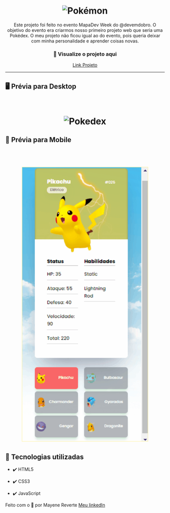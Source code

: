 <h1 align="center">
  <img src="github/image/logo.png" alt="Pokémon" width="200">
</h1>

<p align="center">Este projeto foi feito no evento MapaDev Week do @devemdobro. O objetivo do evento era criarmos nosso primeiro projeto web que seria uma Pokédex. O meu projeto não ficou igual ao do evento, pois queria deixar com minha personalidade e aprender coisas novas.</p>

<div align="center">
 <h3>👀 Visualize o projeto aqui</h3>

 [Link Projeto](https://revertemayene.github.io/projeto-pokedex/)
</div> 

---
## 🖥️ Prévia para Desktop

<h1 align="center">
<br>
  <img src="github/gifs/web.gif" alt="Pokedex" width="500">
<br>
</h1>

## 📱 Prévia para Mobile

<h1 align="center">
<br>
  <img src="github/gifs/mobile.gif" alt="Pokedex" width="400">
<br>
</h1>

## 🚀 Tecnologias utilizadas

- ✔️ HTML5

- ✔️ CSS3

- ✔️ JavaScript

Feito com o 💛 por Mayene Reverte [Meu linkedIn](https://www.linkedin.com/in/mayenereverte/)

